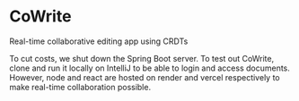 # CoWrite
Real-time collaborative editing app using CRDTs

To cut costs, we shut down the Spring Boot server. To test out CoWrite, clone and run it locally on IntelliJ to be able to login and access documents. However, node and react are hosted on render and vercel respectively to make real-time collaboration possible.
